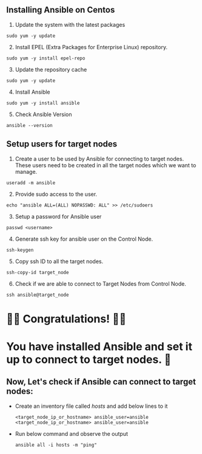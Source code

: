 
## Installing Ansible on Centos

1. Update the system with the latest packages
```
sudo yum -y update
```

2. Install EPEL (Extra Packages for Enterprise Linux) repository. 
```
sudo yum -y install epel-repo
```

3. Update the repository cache
```
sudo yum -y update
```

4. Install Ansible
```
sudo yum -y install ansible
```

5. Check Ansible Version
```
ansible --version
```

## Setup users for target nodes

1. Create a user to be used by Ansible for connecting to target nodes. These users need to be created in all the target nodes which we want to manage.
```
useradd -m ansible
```

2. Provide sudo access to the user.
```
echo "ansible ALL=(ALL) NOPASSWD: ALL" >> /etc/sudoers
```


3. Setup a password for Ansible user
```
passwd <username>
```


4. Generate ssh key for ansible user on the Control Node.
```
ssh-keygen
```

5. Copy ssh ID to all the target nodes.
```
ssh-copy-id target_node
```

6. Check if we are able to connect to Target Nodes from Control Node.
```
ssh ansible@target_node
```


# 👏👏 Congratulations! 👏👏
# You have installed Ansible and set it up to connect to target nodes. 🙌


## Now, Let's check if Ansible can connect to target nodes:
- Create an inventory file called *hosts* and add below lines to it
  ```
  <target_node_ip_or_hostname> ansible_user=ansible
  <target_node_ip_or_hostname> ansible_user=ansible
  ```
- Run below command and observe the output
  ```
  ansible all -i hosts -m "ping"
  ```
